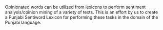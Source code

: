 Opinionated words can be utilized from lexicons to perform sentiment analysis/opinion mining of a variety of texts. 
This is an effort by us to create a Punjabi Sentiword Lexicon for performing these tasks in the domain of the Punjabi language.
